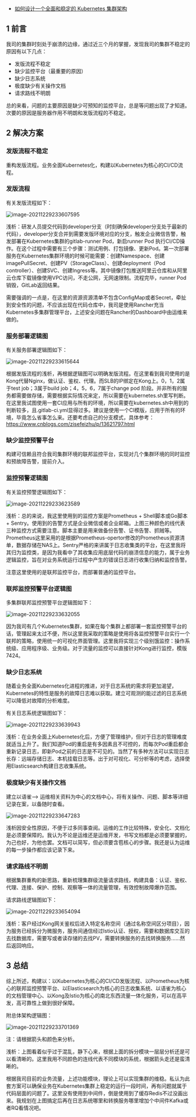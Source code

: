 - [如何设计一个全面和稳定的 Kubernetes 集群架构](https://tinyurl.com/37x95vjw)

## 1 前言

我司的集群时刻处于崩溃的边缘，通过近三个月的掌握，发现我司的集群不稳定的原因有以下几点：

- 发版流程不稳定
- 缺少监控平台（最重要的原因）
- 缺少日志系统
- 极度缺少有关操作文档
- 请求路线不明朗

总的来看，问题的主要原因是缺少可预知的监控平台，总是等问题出现了才知道。次要的原因是服务器作用不明朗和发版流程的不稳定。

## 2 解决方案

### 发版流程不稳定

重构发版流程。业务全面Kubernetes化，构建以Kubernetes为核心的CI/CD流程。

### 发版流程

有关发版流程如下：

![image-20211229233607595](https://gitee.com/er-huomeng/img/raw/master/img/image-20211229233607595.png)

浅析：研发人员提交代码到developer分支（时刻确保developer分支处于最新的代码），developer分支合并到需要发版环境对应的分支，触发企业微信告警，触发部署在Kubernetes集群的gitlab-runner Pod，新启runner Pod  执行CI/CD操作。在这个过程中需要有三个步骤：测试用例、打包镜像、更新Pod。第一次部署服务在Kubernetes集群环境的时候可能需要：创建Namespace、创建imagePullSecret、创建PV（StorageClass）、创建deployment（Pod  controller）、创建SVC、创建Ingress等。其中镜像打包推送阿里云仓库和从阿里云仓库下载镜像使用VPC访问，不走公网，无网速限制。流程完毕，runner Pod销毁，GitLab返回结果。

需要强调的一点是，在这里的资源资源清单不包含ConfigMap或者Secret，牵扯到安全性的问题，不应该出现在代码仓库中，我司是使用Rancher充当Kubernetes多集群管理平台，上述安全问题在Rancher的Dashboard中由运维来做的。

### 服务部署逻辑图

有关服务部署逻辑图如下：

![image-20211229233615644](https://gitee.com/er-huomeng/img/raw/master/img/image-20211229233615644.png)

根据发版流程的浅析，再根据逻辑图可以明确发版流程。在这里看到我司使用的是Kong代替Nginx，做认证、鉴权、代理。而SLB的IP绑定在Kong上。0，1，2属于test job；3属于build job；4，5，6，7属于change pod  阶段。并非所有的服务都需要做存储，需要根据实际情况来定，所以需要在kubernetes.sh里写判断。在这里我试图使用一套CI应用与所有的环境，所以需要在kubernetes.sh中用到的判断较多，且.gitlab-ci.yml显得过多。建议是使用一个CI模版，应用于所有的环境，毕竟怎么省事怎么来。还要考虑自己的分支模式，具体参考：https://www.cnblogs.com/zisefeizhu/p/13621797.html

### 缺少监控预警平台

构建可信赖且符合我司集群环境的联邦监控平台，实现对几个集群环境的同时监控和预故障告警，提前介入。

### 监控预警逻辑图

有关监控预警逻辑图如下：

![image-20211229233623589](https://gitee.com/er-huomeng/img/raw/master/img/image-20211229233623589.png)

浅析：总的来说，我这里使用到的监控方案是Prometheus + Shell脚本或Go脚本+  Sentry。使用到的告警方式是企业微信或者企业邮箱。上图三种颜色的线代表三种监控方式需要注意。脚本主要是用来做备份告警、证书告警、抓贼等。Prometheus这里采用的是根据Prometheus-opertor修改的Prometheus资源清单，数据存储在NAS上。Sentry严格的来讲属于日志收集类的平台，在这里我将其归为监控类，是因为我看中了其收集应用底层代码的崩溃信息的能力，属于业务逻辑监控，旨在对业务系统运行过程中产生的错误日志进行收集归纳和监控告警。

注意这里使用的是联邦监控平台，而部署普通的监控平台。

### 联邦监控预警平台逻辑图

多集群联邦监控预警平台逻辑图如下：

![image-20211229233632055](https://gitee.com/er-huomeng/img/raw/master/img/image-20211229233632055.png)

因为我司有几个Kubernetes集群，如果在每个集群上都部署一套监控预警平台的话，管理起来太过不便，所以这里我采取的策略是使用将各监控预警平台实行一个联邦的策略，使用统一的可视化界面管理。这里我将实现三个级别饿监控：操作系统级、应用程序级、业务级。对于流量的监控可以直接针对Kong进行监控，模版7424。

### 缺少日志系统

随着业务全面Kubernetes化进程的推进，对于日志系统的需求将更加渴望，Kubernetes的特性是服务的故障日志难以获取。建立可观测的能过滤的日志系统可以降低对故障的分析难度。

有关日志系统逻辑图如下：

![image-20211229233639943](https://gitee.com/er-huomeng/img/raw/master/img/image-20211229233639943.png)

浅析：在业务全面上Kubernetes化后，方便了管理维护，但对于日志的管理难度就适当上升了。我们知道Pod的重启是有多因素且不可控的，而每次Pod重启都会重新记录日志，即新Pod之前的日志是不可见的。当然了有多种方法可以实现日志长存：远端存储日志、本机挂载日志等。出于对可视化、可分析等的考虑，选择使用Elasticsearch构建日志收集系统。

### 极度缺少有关操作文档

建立以语雀--> 运维相关资料为中心的文档中心，将有关操作、问题、脚本等详细记录在案，以备随时查看。

![image-20211229233647283](https://gitee.com/er-huomeng/img/raw/master/img/image-20211229233647283.png)

浅析因安全性原因，不便于过多同事查阅。运维的工作比较特殊，安全化、文档化是必须要保障的。我认为不论是运维还是运维开发，书写文档都是必须要掌握的，为己也好，为他也罢。文档可以简写，但必须要含苞核心的步骤。我还是认为运维的每一步操作都应该记录下来。

### 请求路线不明朗

根据集群重构的新思路，重新梳理集群级流量请求路线，构建具备：认证、鉴权、代理、连接、保护、控制、观察等一体的流量管理，有效控制故障爆炸范围。

请求路线逻辑图如下：

![image-20211229233654094](https://gitee.com/er-huomeng/img/raw/master/img/image-20211229233654094.png)

浅析：客户经过Kong网关鉴权后进入特定名称空间（通过名称空间区分项目），因为服务已经拆分为微服务，服务间通信经过Istio认证、授权，需要和数据库交互的去找数据库，需要写或者读存储的去找PV，需要转换服务的去找转换服务......然后返回响应。

## 3 总结

综上所述，构建以：以Kubernetes为核心的CI/CD发版流程、以Prometheus为核心的联邦监控预警平台、以Elasticsearch为核心的日志收集系统、以语雀为核心的文档管理中心、以Kong及Istio为核心的南北东西流量一体化服务，可以在高平发，高可靠性上做到很好保障。

附总体架构逻辑图：

![image-20211229233701369](https://gitee.com/er-huomeng/img/raw/master/img/image-20211229233701369.png)

注：请根据箭头和颜色来分析。

浅析：上图看着似乎过于混乱，静下心来，根据上面的拆分模块一层层分析还是可以看清晰的。这里我用不同颜色的连线代表不同模块的系统，根据箭头走还是蛮清晰的。

根据我司目前的业务流量，上述功能模块，理论上可以实现集群的维稳。私认为此套方案可以确保业务在Kubernetes集群上稳定的运行一段时间，再有问题就属于代码层面的问题了。这里没有使用到中间件，倒是使用到了缓存Redis不过没画出来。我规划在上图搞定后再在日志系统哪里和转换服务哪里增加个中间件Kafka或者RQ看情况吧。